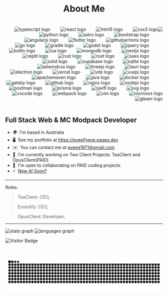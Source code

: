 <h1 align="center">About Me</h1>






###

<br clear="both">

<div align="right">
<img align="right" height="197" src="https://avatars.githubusercontent.com/u/88671402?v=4"  />

  <img width="24" />
  <img src="https://skillicons.dev/icons?i=ts" height="28" alt="typescript logo" hef="https://www.typescriptlang.org/"  />
  <img width="24" />
  <img src="https://skillicons.dev/icons?i=react" height="28" alt="react logo" hef="https://react.dev/" />
  <img width="24" />
  <img src="https://skillicons.dev/icons?i=html" height="28" alt="html5 logo" hef="https://github.com/whatwg/html"  />
  <img width="24" />
  <img src="https://skillicons.dev/icons?i=css" height="28" alt="css3 logo" hef="https://www.w3.org/TR/CSS/#css"  />
  <img width="24" />
  <img src="https://cdn.jsdelivr.net/gh/devicons/devicon/icons/python/python-original.svg" height="28" alt="python logo"  />
  <img width="24" />
  <img src="https://skillicons.dev/icons?i=astro" height="28" alt="astro logo" href="https://astro.build"  />
  <img width="24" />
  <img src="https://skillicons.dev/icons?i=bootstrap" height="28" alt="bootstrap logo" href=""  />
  <img width="24" />
  <img src="https://skillicons.dev/icons?i=angular" height="28" alt="angularjs logo" href=""   />
  <img width="24" />
  <img src="https://skillicons.dev/icons?i=flutter" height="28" alt="flutter logo" href=""   />
  <img width="24" />
  <img src="https://skillicons.dev/icons?i=githubactions" height="28" alt="githubactions logo" href="https://github.com/features/actions"   />
  <img width="24" />
  <img src="https://skillicons.dev/icons?i=go" height="28" alt="go logo" href="https://go.dev" />
  <img width="24" />
  <img src="https://skillicons.dev/icons?i=gradle" height="28" alt="gradle logo"  />
  <img width="24" />
  <img src="https://skillicons.dev/icons?i=godot" height="28" alt="godot logo"  />
  <img width="24" />
  <img src="https://skillicons.dev/icons?i=jquery" height="28" alt="jquery logo"  />
  <img width="24" />
  <img src="https://skillicons.dev/icons?i=kotlin" height="28" alt="kotlin logo"  />
  <img width="24" />
  <img src="https://skillicons.dev/icons?i=lua" height="28" alt="lua logo"  />
  <img width="24" />
  <img src="https://skillicons.dev/icons?i=mongodb" height="28" alt="mongodb logo"  />
  <img width="24" />
  <img src="https://skillicons.dev/icons?i=nextjs" height="28" alt="nextjs logo"  />
  <img width="24" />
  <img src="https://skillicons.dev/icons?i=replit" height="28" alt="replit logo"  />
  <img width="24" />
  <img src="https://skillicons.dev/icons?i=rust" height="28" alt="rust logo"  />
  <img width="24" />
  <img src="https://skillicons.dev/icons?i=zig" height="28" alt="rust logo"  />
  <img width="24" />
  <img src="https://skillicons.dev/icons?i=sass" height="28" alt="sass logo"  />
  <img width="24" />
  <img src="https://skillicons.dev/icons?i=solidjs" height="28" alt="solid logo"  />
  <img width="24" />
  <img src="https://skillicons.dev/icons?i=supabase" height="28" alt="supabase logo"  />
  <img width="24" />
  <img src="https://skillicons.dev/icons?i=sqlite" height="28" alt="sqlite logo"  />
  <img width="24" />
  <img src="https://skillicons.dev/icons?i=tailwind" height="28" alt="tailwindcss logo"  />
  <img width="24" />
  <img src="https://skillicons.dev/icons?i=threejs" height="28" alt="threejs logo"  />
  <img width="24" />
  <img src="https://skillicons.dev/icons?i=tauri" height="28" alt="tauri logo"  />
  <img width="24" />
  <img src="https://skillicons.dev/icons?i=electron" height="28" alt="electron logo"  />
  <img width="24" />
  <img src="https://skillicons.dev/icons?i=vercel" height="28" alt="vercel logo"  />
  <img width="24" />
  <img src="https://skillicons.dev/icons?i=vite" height="28" alt="vite logo"  />
  <img width="24" />
  <img src="https://skillicons.dev/icons?i=vue" height="28" alt="vuejs logo"  />
  <img width="24" />
  <img src="https://skillicons.dev/icons?i=maven" height="28" alt="apachemaven logo"  />
  <img width="24" />
  <img src="https://skillicons.dev/icons?i=java" height="28" alt="java logo"  />
  <img width="24" />
  <img src="https://skillicons.dev/icons?i=docker" height="28" alt="docker logo"  />
  <img width="24" />
  <img src="https://skillicons.dev/icons?i=gatsby" height="28" alt="gatsby logo"  />
  <img width="24" />
  <img src="https://skillicons.dev/icons?i=github" height="28" alt="github logo"  />
  <img width="24" />
  <img src="https://skillicons.dev/icons?i=nginx" height="28" alt="nginx logo"  />
  <img width="24" />
  <img src="https://skillicons.dev/icons?i=nodejs" height="28" alt="nodejs logo"  />
  <img width="24" />
  <img src="https://skillicons.dev/icons?i=postman" height="28" alt="postman logo"  />
  <img width="24" />
  <img src="https://skillicons.dev/icons?i=prisma" height="28" alt="prisma logo"  />
  <img width="24" />
  <img src="https://skillicons.dev/icons?i=swift" height="28" alt="swift logo"  />
  <img width="24" />
  <img src="https://skillicons.dev/icons?i=svg" height="28" alt="svg logo"  />
  <img width="24" />
  <img src="https://skillicons.dev/icons?i=vscode" height="28" alt="vscode logo"  />
  <img width="24" />
  <img src="https://skillicons.dev/icons?i=webpack" height="28" alt="webpack logo"  />
  <img width="24" />
  <img src="https://skillicons.dev/icons?i=vim" height="28" alt="vim logo" />
  <img width = "24">
  <img src="https://skillicons.dev/icons?i=nix" height="28" alt="nix/nixos logo" />
  <img width = "24">
  <img src="https://skillicons.dev/icons?i=gleam" height="28" alt="gleam logo"  />
</div>


<br clear="both">


Full Stack Web & MC Modpack Developer
-------------------------


*   🌍  I'm based in Australia
*   🖥️  See my portfolio at https://eveeifyeve.pages.dev
*   ✉️  You can contact me at [eveeg1971@gmail.com](mailto:eveeg1971@gmail.com)
*   🚀  I'm currently working on Two Client Projects: TeaClient and OpusClient(PAID)
*   🤝  I'm open to collaborating on PAID coding projects.
*   ⚡   [New AI Soon?](https://github.com/Evolutify/)


-------------------------

Roles:

> TeaClient: CEO,

> Evolutify: CEO,

> OpusClient: Developer,

                    
-------------------------                                                                              

  <img src="https://github-readme-stats.vercel.app/api?username=eveeifyeve&bg_color=30,34e8ff,9e26ff&title_color=000&text_color=fff" height="150" alt="stats graph"/>

  <img src="https://github-readme-stats.vercel.app/api/top-langs?username=eveeifyeve&locale=en&hide_title=false&layout=compact&card_width=320&langs_count=5&bg_color=30,34e8ff,9e26ff&hide_border=false&order=2&title_color=000&text_color=fff" height="150" alt="languages graph"  />

![Visitor Badge](https://visitor-badge.laobi.icu/badge?page_id=eveeifyeve.eveeifyeve&left_color=royalblue&right_color=mediumpurple&left_text=People%20Visited:)

<br clear="both">

![Snake](https://raw.githubusercontent.com/eveeifyeve/eveeifyeve/output/snake.svg)
